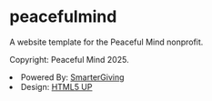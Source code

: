 # peacefulmind
A website template for the Peaceful Mind nonprofit.

Copyright: Peaceful Mind 2025.
<li>Powered By: <a href="http://smartergiving.org">SmarterGiving</a></li>
<li>Design: <a href="http://html5up.net">HTML5 UP</a></li>
</ul>
